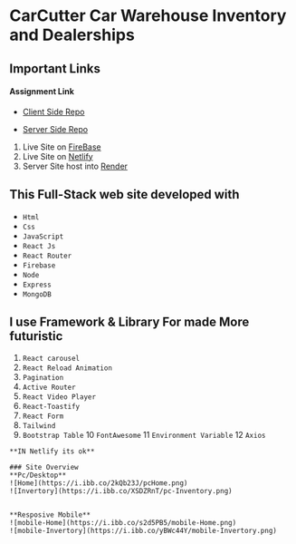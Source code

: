 # CarCutter  Car Warehouse Inventory and Dealerships

## Important Links 
 #### Assignment Link

 - [Client Side Repo](https://github.com/techtobit/Car-Cutter-FullStack-Website-Client-Side)

 - [Server Side Repo](https://github.com/techtobit/Car-Cutter-FullStack-Website-ServerSide)


 1. Live Site on [FireBase](https://warehouse-2e28c.web.app/)
 2.  Live Site on [Netlify](https://musing-edison-6e5b4e.netlify.app/)
 3. Server Site host into [Render](https://car-cutter.onrender.com/)

## This Full-Stack web site developed with 
- `Html`
- `Css`
- `JavaScript`
- `React Js`
- `React Router`
- `Firebase`
- `Node`
- `Express`
- `MongoDB`
## I use Framework & Library For made More futuristic
1. `React carousel`
2. `React Reload Animation`
3. `Pagination`
4. `Active Router`
5. `React Video Player`
6. `React-Toastify` 
7. `React Form`
8. `Tailwind`
9. `Bootstrap Table` 
10 `FontAwesome`
11 `Environment Variable`
12 `Axios`


~~~Home banner Video not playing on Firebase~~~~ 
**IN Netlify its ok**

### Site Overview
**Pc/Desktop**
![Home](https://i.ibb.co/2kQb23J/pcHome.png)
![Invertory](https://i.ibb.co/XSDZRnT/pc-Inventory.png)


**Resposive Mobile**
![mobile-Home](https://i.ibb.co/s2d5PB5/mobile-Home.png)
![mobile-Invertory](https://i.ibb.co/yBWc44Y/mobile-Invertory.png)




